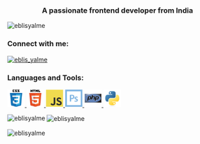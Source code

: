 <h3 align="center">A passionate frontend developer from India</h3>

<p align="left"> <img src="https://komarev.com/ghpvc/?username=eblisyalme&label=Profile%20views&color=0e75b6&style=flat" alt="eblisyalme" /> </p>

<h3 align="left">Connect with me:</h3>
<p align="left">
<a href="https://instagram.com/eblis_yalme" target="blank"><img align="center" src="https://raw.githubusercontent.com/rahuldkjain/github-profile-readme-generator/master/src/images/icons/Social/instagram.svg" alt="eblis_yalme" height="30" width="40" /></a>
</p>

<h3 align="left">Languages and Tools:</h3>
<p align="left"> <a href="https://www.w3schools.com/css/" target="_blank" rel="noreferrer"> <img src="https://raw.githubusercontent.com/devicons/devicon/master/icons/css3/css3-original-wordmark.svg" alt="css3" width="40" height="40"/> </a> <a href="https://www.w3.org/html/" target="_blank" rel="noreferrer"> <img src="https://raw.githubusercontent.com/devicons/devicon/master/icons/html5/html5-original-wordmark.svg" alt="html5" width="40" height="40"/> </a> <a href="https://developer.mozilla.org/en-US/docs/Web/JavaScript" target="_blank" rel="noreferrer"> <img src="https://raw.githubusercontent.com/devicons/devicon/master/icons/javascript/javascript-original.svg" alt="javascript" width="40" height="40"/> </a> <a href="https://www.photoshop.com/en" target="_blank" rel="noreferrer"> <img src="https://raw.githubusercontent.com/devicons/devicon/master/icons/photoshop/photoshop-line.svg" alt="photoshop" width="40" height="40"/> </a> <a href="https://www.php.net" target="_blank" rel="noreferrer"> <img src="https://raw.githubusercontent.com/devicons/devicon/master/icons/php/php-original.svg" alt="php" width="40" height="40"/> </a> <a href="https://www.python.org" target="_blank" rel="noreferrer"> <img src="https://raw.githubusercontent.com/devicons/devicon/master/icons/python/python-original.svg" alt="python" width="40" height="40"/> </a> </p>

<p><img align="left" src="https://github-readme-stats.vercel.app/api/top-langs?username=eblisyalme&show_icons=true&locale=en&layout=compact" alt="eblisyalme" /></p>

<p>&nbsp;<img align="center" src="https://github-readme-stats.vercel.app/api?username=eblisyalme&show_icons=true&locale=en" alt="eblisyalme" /></p>

<p><img align="center" src="https://github-readme-streak-stats.herokuapp.com/?user=eblisyalme&" alt="eblisyalme" /></p>
